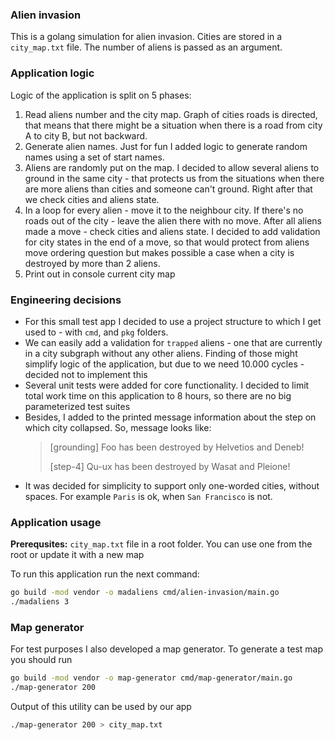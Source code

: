 ### Alien invasion
This is a golang simulation for alien invasion.
Cities are stored in a `city_map.txt` file. The number of aliens is passed as an argument.

### Application logic
Logic of the application is split on 5 phases:
1. Read aliens number and the city map. Graph of cities roads is directed, that means that there might be a situation when
there is a road from city A to city B, but not backward.
2. Generate alien names. Just for fun I added logic to generate random names using a set of start names.
3. Aliens are randomly put on the map. I decided to allow several aliens to ground in the same city - that protects 
us from the situations when there are more aliens than cities and someone can't ground. Right after that we check 
cities and aliens state. 
4. In a loop for every alien - move it to the neighbour city. If there's no roads out of the city - leave the alien there with no move.
After all aliens made a move - check cities and aliens state. I decided to add validation for city states in the end of a move,
so that would protect from aliens move ordering question but makes possible a case when a city is destroyed by more than 2 aliens.
5. Print out in console current city map

### Engineering decisions
- For this small test app I decided to use a project structure to which I get used to  -  with `cmd`, and `pkg` folders.
- We can easily add a validation for `trapped` aliens - one that are currently in a city subgraph without any other aliens.
Finding of those might simplify logic of the application, but due to we need 10.000 cycles - decided not to implement this
- Several unit tests were added for core functionality. I decided to limit total work time on this application to 8 hours, so 
there are no big parameterized test suites
- Besides, I added to the printed message information about the step on which city collapsed. So, message looks like: 
  > [grounding] Foo has been destroyed by Helvetios and Deneb!
  > 
  > [step-4] Qu-ux has been destroyed by Wasat and Pleione!
- It was decided for simplicity to support only one-worded cities, without spaces. For example `Paris` is ok, 
when  `San Francisco` is not.

### Application usage
**Prerequsites:** `city_map.txt` file in a root folder. You can use one from the root or update it with a new map 

To run this application run the next command:
```bash
go build -mod vendor -o madaliens cmd/alien-invasion/main.go
./madaliens 3
```

### Map generator
For test purposes I also developed a map generator. To generate a test map you should run
```bash
go build -mod vendor -o map-generator cmd/map-generator/main.go
./map-generator 200
```
Output of this utility can be used by our app
```bash
./map-generator 200 > city_map.txt
```